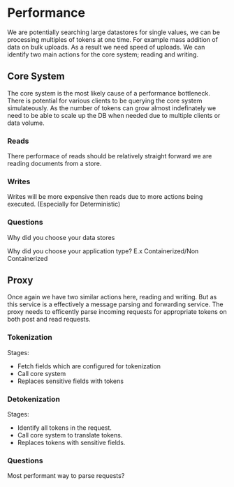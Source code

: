 # Performance
We are potentially searching large datastores for single values, we can be processing multiples of tokens at one time. For example mass addition of data on bulk uploads. As a result we need speed of uploads. We can identify two main actions for the core system; reading and writing.


## Core System
The core system is the most likely cause of a performance bottleneck. There is potential for various clients to be querying the core system simulateously. As the number of tokens can grow almost indefinately we need to be able to scale up the DB when needed due to multiple clients or data volume.

### Reads
There performace of reads should be relatively straight forward we are reading documents from a store. 

### Writes
Writes will be more expensive then reads due to more actions being executed. (Especially for Deterministic)


### Questions
Why did you choose your data stores

Why did you choose your application type? E.x Containerized/Non Containerized

## Proxy
Once again we have two similar actions here, reading and writing. But as this service is a effectively a message parsing and forwarding service. The proxy needs to efficently parse incoming requests for appropriate tokens on both post and read requests.

### Tokenization
Stages:
- Fetch fields which are configured for tokenization
- Call core system
- Replaces sensitive fields with tokens

### Detokenization
Stages:
- Identify all tokens in the request.
- Call core system to translate tokens.
- Replaces tokens with sensitive fields.


### Questions

Most performant way to parse requests?





